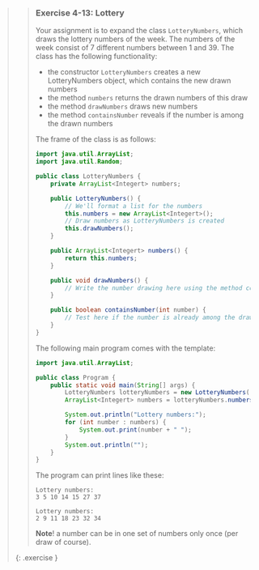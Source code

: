 >> ### Exercise 4-13: Lottery
>>
>> Your assignment is to expand the class `LotteryNumbers`, which draws the lottery numbers of the week. The numbers of the week consist of 7 different numbers between 1 and 39. The class has the following functionality:
>>
>> * the constructor `LotteryNumbers` creates a new LotteryNumbers object, which contains the new drawn numbers
>> * the method `numbers` returns the drawn numbers of this draw
>> * the method `drawNumbers` draws new numbers
>> * the method `containsNumber` reveals if the number is among the drawn numbers
>>
>> The frame of the class is as follows:
>>
>>```java
>> import java.util.ArrayList;
>> import java.util.Random;
>>
>> public class LotteryNumbers {
>>     private ArrayList<Integert> numbers;
>>
>>     public LotteryNumbers() {
>>         // We'll format a list for the numbers
>>         this.numbers = new ArrayList<Integert>();
>>         // Draw numbers as LotteryNumbers is created
>>         this.drawNumbers();
>>     }
>>
>>     public ArrayList<Integert> numbers() {
>>         return this.numbers;
>>     }
>>
>>     public void drawNumbers() {
>>         // Write the number drawing here using the method containsNumber()
>>     }
>>
>>     public boolean containsNumber(int number) {
>>         // Test here if the number is already among the drawn numbers
>>     }
>> }
>>```
>>
>> The following main program comes with the template:
>>
>>```java
>> import java.util.ArrayList;
>>
>> public class Program {
>>     public static void main(String[] args) {
>>         LotteryNumbers lotteryNumbers = new LotteryNumbers();
>>         ArrayList<Integert> numbers = lotteryNumbers.numbers();
>>
>>         System.out.println("Lottery numbers:");
>>         for (int number : numbers) {
>>             System.out.print(number + " ");
>>         }
>>         System.out.println("");
>>     }
>> }
>>```
>>
>> The program can print lines like these:
>>
>>```output
>> Lottery numbers:
>> 3 5 10 14 15 27 37
>>```
>>
>>```output
>> Lottery numbers:
>> 2 9 11 18 23 32 34
>>```
>>
>> **Note**! a number can be in one set of numbers only once (per draw of course).
>>
>{: .exercise }